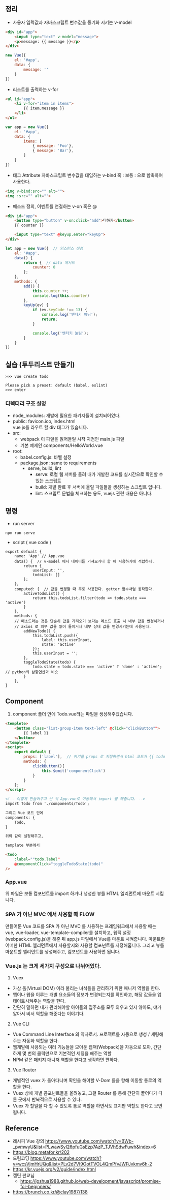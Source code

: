 ## 정리

- 사용자 입력값과 자바스크립트 변수값을 동기화 시키는 v-model
```html
<div id="app">
    <input type="text" v-model="message">
    <p>message: {{ message }}</p>
</div>
```
```javascript
new Vue({
    el: '#app',
    data: {
        message: ''    
    }
})
```
- 리스트를 출력하는 v-for
```html
<ul id="app">
    <li v-for="item in items">
        {{ item.message }}
    </li>
</ul>
```
```javascript
var app = new Vue({
    el: '#app',
    data: { 
        items: [
            { message: 'Foo'},
            { message: 'Bar'},
        ]   
    }
})
```
- 태그 Attribute 자바스크립트 변수값을 대입하는 v-bind 혹 : 보통 : 으로 함축하여 사용한다.
```html
<img v-bind:src="" alt="">
<img :src="" alt="">
```
- 메소드 정의, 이벤트를 연결하는 v-on 혹은 @
```html
<div id="app">
    <button type="button" v-on:click="add">더하기</button>
    {{ counter }}

    <input type="text" @keyup.enter="keyUp">
</div>
```
```javascript
let app = new Vue({  // 인스턴스 생성
    el: '#app',
    data() {
        return {  // data 메서드
            counter: 0
        };
    },
    methods: {
        add() {
            this.counter ++;
            console.log(this.counter)
        },
        keyUp(ev) {
            if (ev.keyCode !== 13) {
                console.log('엔터키 아님');
                return;
            }

            console.log('엔터키 눌림');
        }
    }
})
```

## 실습 (투두리스트 만들기)

```commandline
>>> vue create todo

Please pick a preset: default (babel, eslint)
>>> enter
```
### 디렉터리 구조 설명

- node_modules: 개발에 필요한 패키지들이 설치되어있다.
- public: favicon.ico, index.html <div id="app"> vue js를 라우트 할 div 태그가 있습니다.
- src: 
  - webpack 이 파일을 읽어들일 시작 지점인 main.js 파일 
  - 기본 예제인 components/HelloWorld.vue
- root:
  - babel.config.js: 바벨 설정
  - package.json: same to requirements
    - serve, build, lint
      - serve: 로컬 웹 서버를 돌려 내가 개발한 코드를 실시간으로 확인할 수 있는 스크립트
      - build: 개발 완료 후 서버에 올릴 파일들을 생성하는 스크립트 입니다.
      - lint: 스크립트 문법을 체크하는 용도, vuejs 관련 내용은 아니다.


## 명령

- run server
```commandline
npm run serve
```
- script ( vue code )
```script
export defualt { 
    name: 'App' // App.vue
    data() {  // v-model 에서 데이터를 가져오거나 할 때 사용하기에 적합하다.
        return {
            userInput: '',
            todoList: []
        };
    },
    conputed: {  // 값을 변경할 때 주로 사용한다. getter 함수처럼 동작한다.
        activeTodoList() {
            return this.todoList.filter(todo => todo.state === 'active')
        }
    },
    methods: {
    // 메소드라는 것은 단순히 값을 가져오기 보다는 메소드 호출 시 내부 값을 변경하거나
    // axios 로 외부 값을 읽어 들이거나 내부 상태 값을 변경시키는데 사용된다.
        addNewTodo() {
            this.todoList.push({
                label: this.userInput,
                state: 'active'
            });
            this.userInput = '';
        },
        toggleTodoState(todo) {
            todo.state = todo.state === 'active' ? 'done' : 'active'; // python의 삼항연산과 비슷
        }
    },
}
```

## Component
1. component 폴더 안에 Todo.vue라는 파일을 생성해주겠습니다.
```html
<templete>
    <button class="list-group-item text-left" @click="clickButton"">
        {{ label }}
    </button>
</templete>
<script>
    export default {
        props: ['label'],  // 여기를 props 로 지정하면서 html 코드가 {{ todo.label }} 에서 {{ label }}로 변경됩니다.
        methods: {
            clickButton(){
                this.$emit('componentClick') 
            }       
        }
    };
</script>

<!-- 이렇게 만들어주고 난 뒤 App.vue로 이동해서 import 를 해줍니다. -->
import Todo from './components/Todo';

그리고 Vue 코드 안에
components: {
    Todo,
}

위와 같이 설정해주고,

template 부분에서

<todo
    :label=""todo.label"
    @componentClick="toggleTodoState(todo)"
/>
```

### App.vue
위 파일은 보통 컴포넌트를 import 하거나 생성한 뷰를 HTML 엘리먼트에 마운트 시킵니다.


### SPA 가 아닌 MVC 에서 사용할 때 FLOW
만들어둔 Vue 코드를 SPA 가 아닌 MVC 를 사용하는 프레임워크에서 사용할 때는
vue, vue-loader, vue-template-compiler를 설치하고, 웹팩 설정(webpack.config.js)을 해준 뒤 app.js 파일에서 
Vue를 마운트 시켜줍니다. 마운트란 어떠한 HTML 엘리먼트에서 사용할지와 사용할 컴포넌트를 지정해줍니다.
그리고 뷰를 마운트할 엘리먼트를 생성해주고, 컴포넌트를 사용하면 됩니다.


### Vue.js 는 크게 세가지 구성으로 나뉘어있다. 
1. Vuex
- 가삼 돔(Virtual DOM) 이라 불리는 녀석들을 관리하기 위한 매니저 역할을 한다.
- 앱이나 웹을 이루는 개별 요소들의 정보가 변경되는지를 확인하고, 해당 값들을 업데이트시켜주는 역할을 한다.
- 간단히 말하면 내가 관리해야할 아이들의 집주소를 모두 외우고 있지 않아도, 얘가 알아서 비서 역할을 해준다는 이야기다.
2. Vue CLI
- Vue Command Line Interface 의 약자로서. 프로젝트를 자동으로 생성 / 세팅해주는 자동화 역할을 한다.
- 웹개발에 사용되는 여러 기능들을 모아둔 웹팩(Webpack)을 자동으로 모아, 간단하게 몇 번의 클릭만으로 기본적인 세팅을 해주는 역할
- NPM 같은 패키지 매니저 역할을 한다고 생각하면 편하다. 
3. Vue Router
- 개별적인 vuex 가 돌아다니며 확인을 해야할 V-Dom 들을 향해 이동할 통로의 역할을 한다.
- Vuex 상에 개별 콤포넌트들을 올려놓고, 그걸 Router 를 통해 간단히 끌어다가 다른 곳에서 반복적으로 사용할 수 있다.
- Vuex 가 할일을 다 할 수 있도록 통로 역할을 하면서도 표지판 역할도 한다고 보면 됩니다.

## Reference

- 레시피 Vue 강의
  https://www.youtube.com/watch?v=BWb-_pvmwyU&list=PLwawSyI26pfuGsEzp7AzP_TJVhSdwFuwh&index=6
- https://blog.metafor.kr/202
- 드림코딩
  https://www.youtube.com/watch?v=wcsVjmHrUQg&list=PLv2d7VI9OotTVOL4QmPfvJWPJvkmv6h-2
- https://kr.vuejs.org/v2/guide/index.html
- 캡틴 판교님
  - https://joshua1988.github.io/web-development/javascript/promise-for-beginners/
- https://brunch.co.kr/@clay1987/138
